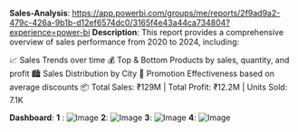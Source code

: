 **Sales-Analysis**: https://app.powerbi.com/groups/me/reports/2f9ad9a2-479c-426a-9b1b-d12ef6574dc0/3165f4e43a44ca734804?experience=power-bi
**Description**: This report provides a comprehensive overview of sales performance from 2020 to 2024, including:

📈 Sales Trends over time
💰 Top & Bottom Products by sales, quantity, and profit
🏙️ Sales Distribution by City
🎯 Promotion Effectiveness based on average discounts
📦 Total Sales: ₹129M | Total Profit: ₹12.2M | Units Sold: 7.1K

**Dashboard**: 
**1** : ![Image](https://github.com/user-attachments/assets/9ff204aa-2f53-42c6-9980-0f238f65b0b2)
**2**: ![Image](https://github.com/user-attachments/assets/9379aeed-1214-495f-9c86-2c46d99486b1)
**3**: ![Image](https://github.com/user-attachments/assets/9e5c5334-18ca-4ec6-b386-7892d7024390)
**4**: ![Image](https://github.com/user-attachments/assets/c3cce33e-9df1-475d-b20c-03ac0b3ef4af)



